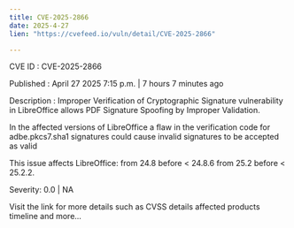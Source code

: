 ```yaml
---
title: CVE-2025-2866
date: 2025-4-27
lien: "https://cvefeed.io/vuln/detail/CVE-2025-2866"

---
```


CVE ID : CVE-2025-2866

Published :  April 27
2025
7:15 p.m. | 7 hours
7 minutes ago

Description : Improper Verification of Cryptographic Signature vulnerability in LibreOffice allows PDF Signature Spoofing by Improper Validation.




In the affected versions of LibreOffice a flaw in the verification code for adbe.pkcs7.sha1 signatures could cause invalid signatures to be accepted as valid




This issue affects LibreOffice: from 24.8 before < 24.8.6
from 25.2 before < 25.2.2.

Severity: 0.0 | NA

Visit the link for more details
such as CVSS details
affected products
timeline
and more...
